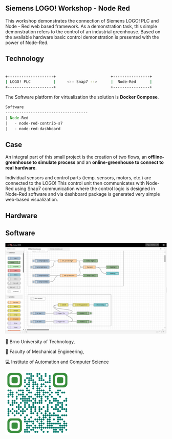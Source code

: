 ## Siemens LOGO! Workshop - Node Red

This workshop demonstrates the connection of Siemens LOGO! PLC and Node - Red web based framework. As a demonstration task, this simple demonstration refers to the control of an industrial greenhouse. Based on the available hardware basic control demonstration is presented with the power of Node-Red.


## Technology

```bash

+--------------------+                        +----------------+
| LOGO! PLC          |     <-- Snap7 -->      |  Node-Red      |
+--------------------+                        +----------------+


```

The Software platform for virtualization the solution is **Docker Compose**.


```javascript
Software
------------------------------------
| Node-Red
|   - node-red-contrib-s7
|   - node-red-dashboard
```

## Case

An integral part of this small project is the creation of two flows, an **offline-greenhouse to simulate process** and an **online-greenhouse to connect to real hardware**.

Individual sensors and control parts (temp. sensors, motors, etc.) are connected to the LOGO! This control unit then communicates with Node-Red using Snap7 communication where the control logic is designed in Node-Red software and via dashboard package is generated very simple web-based visualization.


## Hardware


## Software

![ex1](/docs/s1.png)

:red_circle: Brno University of Technology,

:large_blue_circle: Faculty of Mechanical Engineering,

:computer: Institute of Automation and Computer Science

<img src="./docs/qrcode.png" alt="drawing" width="200"/>